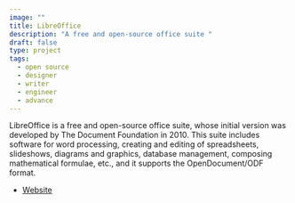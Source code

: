 ```yaml
---
image: ""
title: LibreOffice
description: "A free and open-source office suite "
draft: false
type: project
tags:
  - open source
  - designer
  - writer
  - engineer
  - advance
---
```

LibreOffice is a free and open-source office suite, whose initial version was developed by The Document Foundation in 2010. This suite includes software for word processing, creating and editing of spreadsheets, slideshows, diagrams and graphics, database management, composing mathematical formulae, etc., and it supports the OpenDocument/ODF format.[](https://zh-tw.libreoffice.org/)

- [Website](https://zh-tw.libreoffice.org/)
